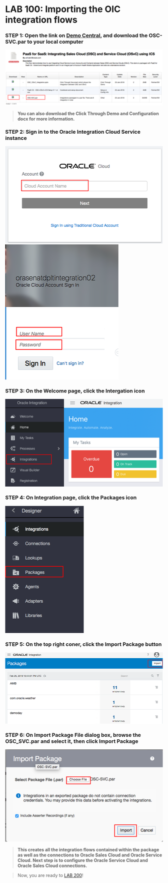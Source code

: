 # LAB 100: Importing the OIC integration flows

### STEP 1: Open the link on <a href="https://demo.oracle.com/apex/f?p=DEMOSTORE:15:5169485753648:::15:P15_DOC_ID:28748" target="_video">Demo Central</a>, and download the OSC-SVC.par to your local computer
 ![](images/1.png)
 
> **You can also download the Click Through Demo and Configuration docx for more information.**

### STEP 2: Sign in to the Oracle Integration Cloud Service instance
![](images/2.png) ![](images/3.png)

### STEP 3: On the Welcome page, click the Intergation icon
![](images/4.png)

### STEP 4: On Integration page, click the Packages icon
![](images/6.png)

### STEP 5: On the top right coner, click the Import Package button
![](images/7.png)

### STEP 6: On Import Package File dialog box, browse the OSC_SVC.par and select it, then click Import Package
![](images/8.png)

> **This creates all the integration flows contained within the package as well as the connections to Oracle Sales Cloud and Oracle Service Cloud. Next step is to configure the Oracle Service Cloud and Oracle Sales Cloud connections.**


> Now, you are ready to [LAB 200](https://github.com/OracleCPS/OSC-SVC_UsingOIC/blob/master/LAB200.md)!


